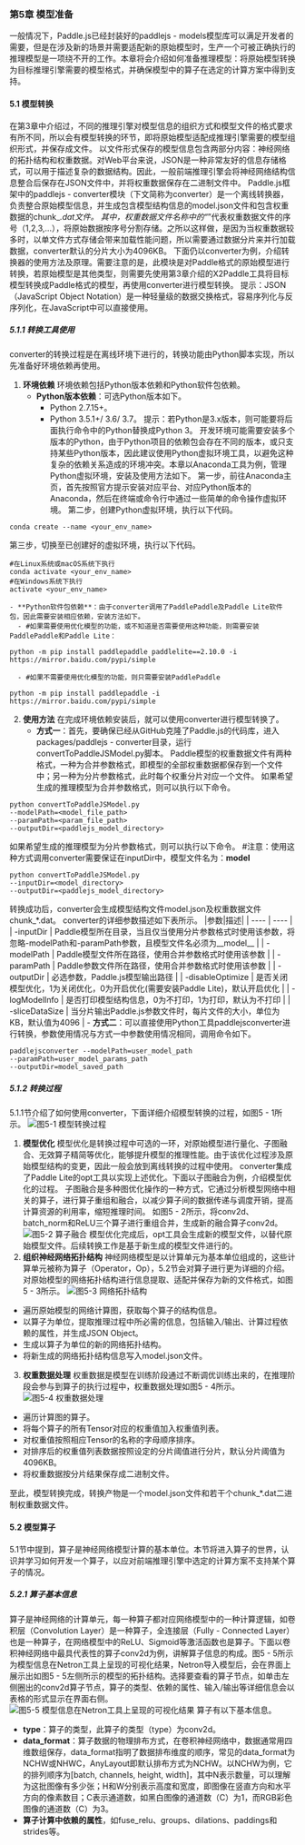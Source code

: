 ### 第5章 模型准备
一般情况下，Paddle.js已经封装好的paddlejs - models模型库可以满足开发者的需要，但是在涉及新的场景并需要适配新的原始模型时，生产一个可被正确执行的推理模型是一项绕不开的工作。本章将会介绍如何准备推理模型：将原始模型转换为目标推理引擎需要的模型格式，并确保模型中的算子在选定的计算方案中得到支持。

#### 5.1 模型转换
在第3章中介绍过，不同的推理引擎对模型信息的组织方式和模型文件的格式要求有所不同，所以会有模型转换的环节，即将原始模型适配成推理引擎需要的模型组织形式，并保存成文件。
以文件形式保存的模型信息包含两部分内容：神经网络的拓扑结构和权重数据。对Web平台来说，JSON是一种非常友好的信息存储格式，可以用于描述复杂的数据结构。因此，一般前端推理引擎会将神经网络结构信息整合后保存在JSON文件中，并将权重数据保存在二进制文件中。
Paddle.js框架中的paddlejs - converter模块（下文简称为converter）是一个离线转换器，负责整合原始模型信息，并生成包含模型结构信息的model.json文件和包含权重数据的chunk_*.dat文件。
其中，权重数据文件名称中的“*”代表权重数据文件的序号（1,2,3,…），将原始数据按序号分割存储。之所以这样做，是因为当权重数据较多时，以单文件方式存储会带来加载性能问题，所以需要通过数据分片来并行加载数据，converter默认的分片大小为4096KB。
下面仍以converter为例，介绍转换器的使用方法及原理。需要注意的是，此模块是对Paddle格式的原始模型进行转换，若原始模型是其他类型，则需要先使用第3章介绍的X2Paddle工具将目标模型转换成Paddle格式的模型，再使用converter进行模型转换。
提示：JSON（JavaScript Object Notation）是一种轻量级的数据交换格式，容易序列化与反序列化，在JavaScript中可以直接使用。

##### 5.1.1 转换工具使用
converter的转换过程是在离线环境下进行的，转换功能由Python脚本实现，所以先准备好环境依赖再使用。
1. **环境依赖**
环境依赖包括Python版本依赖和Python软件包依赖。
    - **Python版本依赖**：可选Python版本如下。
      - Python 2.7.15+。
      - Python 3.5.1+/ 3.6/ 3.7。
提示：若Python是3.x版本，则可能要将后面执行命令中的Python替换成Python 3。
开发环境可能需要安装多个版本的Python，由于Python项目的依赖包会存在不同的版本，或只支持某些Python版本，因此建议使用Python虚拟环境工具，以避免这种复杂的依赖关系造成的环境冲突。本章以Anaconda工具为例，管理Python虚拟环境，安装及使用方法如下。
第一步，前往Anaconda主页，首先按照官方提示安装对应平台、对应Python版本的Anaconda，然后在终端或命令行中通过一些简单的命令操作虚拟环境。
第二步，创建Python虚拟环境，执行以下代码。
```
conda create --name <your_env_name>
```
第三步，切换至已创建好的虚拟环境，执行以下代码。
```
#在Linux系统或macOS系统下执行
conda activate <your_env_name>
#在Windows系统下执行
activate <your_env_name>
```
    - **Python软件包依赖**：由于converter调用了PaddlePaddle及Paddle Lite软件包，因此需要安装相应依赖，安装方法如下。
      - #如果需要使用优化模型的功能，或不知道是否需要使用这种功能，则需要安装PaddlePaddle和Paddle Lite：
```
python -m pip install paddlepaddle paddlelite==2.10.0 -i https://mirror.baidu.com/pypi/simple
```
      - #如果不需要使用优化模型的功能，则只需要安装PaddlePaddle
```
python -m pip install paddlepaddle -i https://mirror.baidu.com/pypi/simple
```
2. **使用方法**
在完成环境依赖安装后，就可以使用converter进行模型转换了。
    - **方式一**：首先，要确保已经从GitHub克隆了Paddle.js的代码库，进入packages/paddlejs - converter目录，运行convertToPaddleJSModel.py脚本。
Paddle模型的权重数据文件有两种格式，一种为合并参数格式，即模型的全部权重数据都保存到一个文件中；另一种为分片参数格式，此时每个权重分片对应一个文件。
如果希望生成的推理模型为合并参数格式，则可以执行以下命令。
```
python convertToPaddleJSModel.py
--modelPath=<model_file_path>
--paramPath=<param_file_path>
--outputDir=<paddlejs_model_directory>
```
如果希望生成的推理模型为分片参数格式，则可以执行以下命令。
#注意：使用这种方式调用converter需要保证在inputDir中，模型文件名为：__model__
```
python convertToPaddleJSModel.py
--inputDir=<model_directory>
--outputDir=<paddlejs_model_directory>
```
转换成功后，converter会生成模型结构文件model.json及权重数据文件chunk_*.dat。
converter的详细参数描述如下表所示。
|参数|描述|
| ---- | ---- |
| -inputDir | Paddle模型所在目录，当且仅当使用分片参数格式时使用该参数，将忽略-modelPath和-paramPath参数，且模型文件名必须为__model__ |
| -modelPath | Paddle模型文件所在路径，使用合并参数格式时使用该参数 |
| -paramPath | Paddle参数文件所在路径，使用合并参数格式时使用该参数 |
| -outputDir | 必选参数，Paddle.js模型输出路径 |
| -disableOptimize | 是否关闭模型优化，1为关闭优化，0为开启优化(需要安装Paddle Lite)，默认开启优化 |
| -logModelInfo | 是否打印模型结构信息，0为不打印，1为打印，默认为不打印 |
| -sliceDataSize | 当分片输出Paddle.js参数文件时，每片文件的大小，单位为KB，默认值为4096 |
    - **方式二**：可以直接使用Python工具paddlejsconverter进行转换，参数使用情况与方式一中参数使用情况相同，调用命令如下。
```
paddlejsconverter --modelPath=user_model_path
--paramPath=user_model_params_path
--outputDir=model_saved_path
```

##### 5.1.2 转换过程
5.1.1节介绍了如何使用converter，下面详细介绍模型转换的过程，如图5 - 1所示。
![图5-1 模型转换过程](此处因无法直接获取图片内容，无法准确展示，可参考原书对应图片)
1. **模型优化**
模型优化是转换过程中可选的一环，对原始模型进行量化、子图融合、无效算子精简等优化，能够提升模型的推理性能。由于该优化过程涉及原始模型结构的变更，因此一般会放到离线转换的过程中使用。
converter集成了Paddle Lite的opt工具以实现上述优化。下面以子图融合为例，介绍模型优化的过程。
子图融合是多种图优化操作的一种方式，它通过分析模型网络中相关的算子，进行算子重组和融合，以减少算子间的数据传递与调度开销，提高计算资源的利用率，缩短推理时间。
如图5 - 2所示，将conv2d、batch_norm和ReLU三个算子进行重组合并，生成新的融合算子conv2d。
![图5-2 算子融合](此处因无法直接获取图片内容，无法准确展示，可参考原书对应图片)
模型优化完成后，opt工具会生成新的模型文件，以替代原始模型文件。后续转换工作是基于新生成的模型文件进行的。
2. **组织神经网络拓扑结构**
神经网络模型是以计算单元为基本单位组成的，这些计算单元被称为算子（Operator，Op），5.2节会对算子进行更为详细的介绍。对原始模型的网络拓扑结构进行信息提取、适配并保存为新的文件格式，如图5 - 3所示。
![图5-3 网络拓扑结构](此处因无法直接获取图片内容，无法准确展示，可参考原书对应图片)
- 遍历原始模型的网络计算图，获取每个算子的结构信息。
- 以算子为单位，提取推理过程中所必需的信息，包括输入/输出、计算过程依赖的属性，并生成JSON Object。
- 生成以算子为单位的新的网络拓扑结构。
- 将新生成的网络拓扑结构信息写入model.json文件。
3. **权重数据处理**
权重数据是模型在训练阶段通过不断调优训练出来的，在推理阶段会参与到算子的执行过程中，权重数据处理如图5 - 4所示。
![图5-4 权重数据处理](此处因无法直接获取图片内容，无法准确展示，可参考原书对应图片)
- 遍历计算图的算子。
- 将每个算子的所有Tensor对应的权重值加入权重值列表。
- 对权重值按照相应Tensor的名称的字母顺序排序。
- 对排序后的权重值列表数据按照设定的分片阈值进行分片，默认分片阈值为4096KB。
- 将权重数据按分片结果保存成二进制文件。

至此，模型转换完成，转换产物是一个model.json文件和若干个chunk_*.dat二进制权重数据文件。

#### 5.2 模型算子
5.1节中提到，算子是神经网络模型计算的基本单位。本节将进入算子的世界，认识并学习如何开发一个算子，以应对前端推理引擎中选定的计算方案不支持某个算子的情况。

##### 5.2.1 算子基本信息
算子是神经网络的计算单元，每一种算子都对应网络模型中的一种计算逻辑，如卷积层（Convolution Layer）是一种算子，全连接层（Fully - Connected Layer）也是一种算子，在网络模型中的ReLU、Sigmoid等激活函数也是算子。下面以卷积神经网络中最具代表性的算子conv2d为例，讲解算子信息的构成。图5 - 5所示为模型信息在Netron工具上呈现的可视化结果，Netron导入模型后，会在界面上展示出如图5 - 5左侧所示的模型的拓扑结构。选择要查看的算子节点，如单击左侧圈出的conv2d算子节点，算子的类型、依赖的属性、输入/输出等详细信息会以表格的形式显示在界面右侧。
![图5-5 模型信息在Netron工具上呈现的可视化结果](此处因无法直接获取图片内容，无法准确展示，可参考原书对应图片)
算子有以下基本信息。
- **type**：算子的类型，此算子的类型（type）为conv2d。
- **data_format**：算子数据的物理排布方式，在卷积神经网络中，数据通常用四维数组保存，data_format指明了数据排布维度的顺序，常见的data_format为NCHW或NHWC，AnyLayout即默认排布方式为NCHW。以NCHW为例，它的排列顺序为[batch, channels, height, width]，其中N表示数量，可以理解为这批图像有多少张；H和W分别表示高度和宽度，即图像在竖直方向和水平方向的像素数目；C表示通道数，如黑白图像的通道数（C）为1，而RGB彩色图像的通道数（C）为3。
- **算子计算中依赖的属性**，如fuse_relu、groups、dilations、paddings和strides等。 
